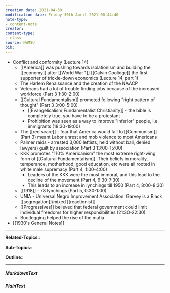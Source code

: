 ```yaml
---
creation date: 2021-04-30
modification date: Friday 30th April 2021 00:44:40
note-type: 
- content-note
creator: 
content-type:
- class
source: NWMSU
bib:
---
```


- Conflict and conformity (Lecture 14)
    - [[America]] was pushing towards isolationism and building the [[economy]] after [[World War 1]] [[Calvin Coolidge]] the first supporter of trickle-down economics (Lecture 14, part 1)
    - The Harlem Renaissance and the creation of the NAACP
    - Veterans had a lot of trouble finding jobs because of the increased workforce (Part 3 1:30-2:00)
    - [[Cultural Fundamentalism]] promoted following "right pattern of thought" (Part 3 3:00-5:00)
        - [[Evangelicalism|Fundamentalist Christianity]] - the bible is completely true, you have to be a protestant
        - Prohibition was seen as a way to improve "inferior" people, i.e immigrants (18:30-19:00)
    - The [[red scare]] - fear that America would fall to [[Communism]] (Part 3) meant Labor unrest and mob violence to most Americans
    - Palmer raids - arrested 3,000 leftists, held without bail, denied lawyers) guilt by association (Part 3 13:00-15:00)
    - KKK promotes "110% Americanism"  the most extreme right-wing form of [[Cultural Fundamentalism]]. Their beliefs in morality, temperance, motherhood, good education, etc were all rooted in white male supremacy (Part 4, 1:00-4:00)
        - Leaders of the KKK were the most immoral, and this lead to the decline of the movement (Part 4, 6:30-7:30)
        - This leads to an increase in lynchings till 1950 (Part 4, 8:00-8:30)
    - [[1918]] - 78 lynchings (Part 5, 0:30-1:00)
    - UNIA - Universal Negro Improvement Association. Garvey is a Black [[segregation]]/mixed [[reactionist]]
    - [[Progressives]] believed that federal government could limit individual freedoms for higher responsibilities (21:30-22:30)
    - Bootlegging helped the rise of the mafia
- [[1930's General Notes]]


---

**Related-Topics**:: 
	
**Sub-Topics**::
	
**Outline**::

--- 
##### MarkdownText

##### PlainText


